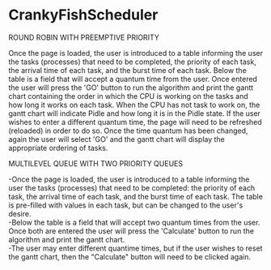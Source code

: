 # CrankyFishScheduler

ROUND ROBIN WITH PREEMPTIVE PRIORITY

Once the page is loaded, the user is introduced to a table informing the user the tasks (processes) that need to be completed, the priority of each task, the arrival time of each task, and the burst time of each task. 
Below the table is a field that will accept a quantum time from the user. Once entered the user will press the 'GO' button to run the algorithm and print the gantt chart containing the order in which the CPU is working on the tasks and how long it works on each task. When the CPU has not task to work on, the gantt chart will indicate Pidle and how long it is in the Pidle state. 
If the user wishes to enter a different quantum time, the page will need to be refreshed (reloaded) in order to do so. Once the time quantum has been changed, again the user will select 'GO' and the gantt chart will display the appropriate ordering of tasks. 


MULTILEVEL QUEUE WITH TWO PRIORITY QUEUES

-Once the page is loaded, the user is introduced to a table informing the user the tasks (processes) that need to be completed: the priority of each task, the arrival time of each task, and the burst time of each task. The table is pre-filled with values in each task, but can be changed to the user's desire.<br/>
-Below the table is a field that will accept two quantum times from the user. Once both are entered the user will press the 'Calculate' button to run the algorithm and print the gantt chart.<br/>
-The user may enter different quantime times, but if the user wishes to reset the gantt chart, then the "Calculate" button will need to be clicked again. 
